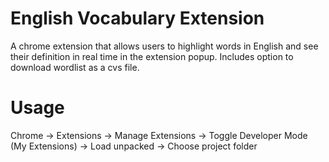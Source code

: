 # English Vocabulary Extension
A chrome extension that allows users to highlight words in English and see their definition in real time in the extension popup. 
Includes option to download wordlist as a cvs file.

<h1>Usage</h1>
Chrome -> Extensions -> Manage Extensions -> Toggle Developer Mode (My Extensions) -> Load unpacked -> Choose project folder

